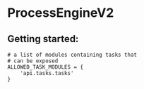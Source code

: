# ProcessEngineV2

## Getting started:

```
# a list of modules containing tasks that
# can be exposed
ALLOWED_TASK_MODULES = {
    'api.tasks.tasks'
}
```